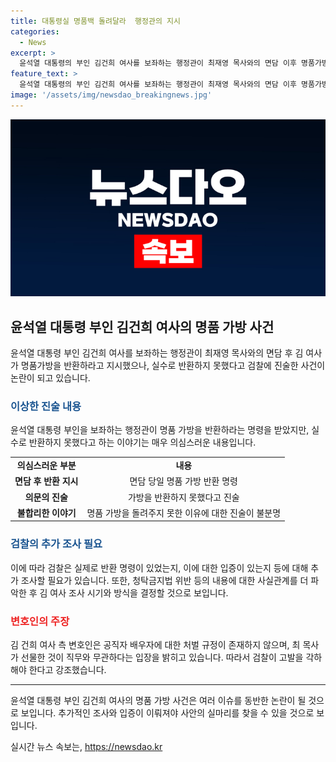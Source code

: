 ```yaml
---
title: 대통령실 명품백 돌려달라  행정관의 지시
categories:
  - News
excerpt: >
  윤석열 대통령의 부인 김건희 여사를 보좌하는 행정관이 최재영 목사와의 면담 이후 명품가방을 반환하는 것을 깜빡한 것으로 확인되었다. 검찰은 이에 대한 추가 조사를 진행할 예정이며, 김 여사 측은 청탁금지법 위반 등으로 고발된 내용을 부인하고 있다. 해당 사안에 대한 논란이 계속될 전망이다.
feature_text: >
  윤석열 대통령의 부인 김건희 여사를 보좌하는 행정관이 최재영 목사와의 면담 이후 명품가방을 반환하는 것을 깜빡한 것으로 확인되었다. 검찰은 이에 대한 추가 조사를 진행할 예정이며, 김 여사 측은 청탁금지법 위반 등으로 고발된 내용을 부인하고 있다. 해당 사안에 대한 논란이 계속될 전망이다.
image: '/assets/img/newsdao_breakingnews.jpg'
---
```


<p><img src="/assets/img/newsdao_breakingnews.jpg" alt="koreaapp 속보" /></p>

<h2 data-ke-size="size26">윤석열 대통령 부인 김건희 여사의 명품 가방 사건</h2>

<p data-ke-size="size16">윤석열 대통령 부인 김건희 여사를 보좌하는 행정관이 최재영 목사와의 면담 후 김 여사가 명품가방을 반환하라고 지시했으나, 실수로 반환하지 못했다고 검찰에 진술한 사건이 논란이 되고 있습니다.</p>

<h3><b><span style="color: #1a5490;">이상한 진술 내용</span></b></h3>

<p data-ke-size="size16">윤석열 대통령 부인을 보좌하는 행정관이 명품 가방을 반환하라는 명령을 받았지만, 실수로 반환하지 못했다고 하는 이야기는 매우 의심스러운 내용입니다.</p>

<table>
  <tr>
    <td style="text-align: center; height: 17px;"><b>의심스러운 부분</b></td>
    <td style="text-align: center; height: 17px;"><b>내용</b></td>
  </tr>
  <tr>
    <td style="text-align: center; height: 17px;"><b>면담 후 반환 지시</b></td>
    <td style="text-align: center; height: 17px;">면담 당일 명품 가방 반환 명령</td>
  </tr>
  <tr>
    <td style="text-align: center; height: 17px;"><b>의문의 진술</b></td>
    <td style="text-align: center; height: 17px;">가방을 반환하지 못했다고 진술</td>
  </tr>
  <tr>
    <td style="text-align: center; height: 17px;"><b>불합리한 이야기</b></td>
    <td style="text-align: center; height: 17px;">명품 가방을 돌려주지 못한 이유에 대한 진술이 불분명</td>
  </tr>
</table>

<h3><b><span style="color: #1a5490;">검찰의 추가 조사 필요</span></b></h3>

<p data-ke-size="size16">이에 따라 검찰은 실제로 반환 명령이 있었는지, 이에 대한 입증이 있는지 등에 대해 추가 조사할 필요가 있습니다. 또한, 청탁금지법 위반 등의 내용에 대한 사실관계를 더 파악한 후 김 여사 조사 시기와 방식을 결정할 것으로 보입니다.</p>

<h3><b><span style="color: #ee2323;">변호인의 주장</span></b></h3>

<p data-ke-size="size16">김 건희 여사 측 변호인은 공직자 배우자에 대한 처벌 규정이 존재하지 않으며, 최 목사가 선물한 것이 직무와 무관하다는 입장을 밝히고 있습니다. 따라서 검찰이 고발을 각하해야 한다고 강조했습니다.</p>

<hr>

<p data-ke-size="size16">윤석열 대통령 부인 김건희 여사의 명품 가방 사건은 여러 이슈를 동반한 논란이 될 것으로 보입니다. 추가적인 조사와 입증이 이뤄져야 사안의 실마리를 찾을 수 있을 것으로 보입니다.</p>
실시간 뉴스 속보는, <a href="https://newsdao.kr" rel="dofollow">https://newsdao.kr</a>


